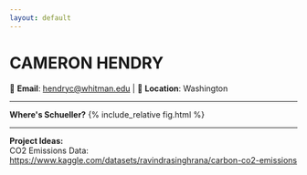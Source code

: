 ```yaml
---
layout: default
---
```


# **CAMERON HENDRY**  
📧 **Email**: hendryc@whitman.edu |  📍 **Location**: Washington

---
**Where's Schueller?**
{% include_relative fig.html %}

---
**Project Ideas:**<br>
CO2 Emissions Data: https://www.kaggle.com/datasets/ravindrasinghrana/carbon-co2-emissions
